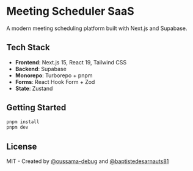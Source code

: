 # Meeting Scheduler SaaS

A modern meeting scheduling platform built with Next.js and Supabase.

## Tech Stack

- **Frontend**: Next.js 15, React 19, Tailwind CSS
- **Backend**: Supabase
- **Monorepo**: Turborepo + pnpm
- **Forms**: React Hook Form + Zod
- **State**: Zustand

## Getting Started

```bash
pnpm install
pnpm dev
```

## License

MIT - Created by [@oussama-debug](https://github.com/oussama-debug) and [@baptistedesarnauts81](https://github.com/baptistedesarnauts81)
